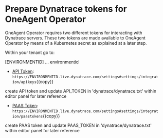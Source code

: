 # Prepare Dynatrace tokens for OneAgent Operator

OneAgent Operator requires two different tokens for interacting with Dynatrace servers. These two tokens are made available to OneAgent Operator by means of a Kubernetes secret as explained at a later step.

Within your tenant go to:

[ENVIRONMENTID] ... environmentid

- [API Token](https://www.dynatrace.com/support/help/reference/dynatrace-concepts/what-is-an-access-token/): `https://ENVIRONMENTID.live.dynatrace.com/settings#settings/integration/apikeys`{{copy}}

create API token and update API_TOKEN in 'dynatrace/dynatrace.txt' within editor panel for later reference

- [PAAS Token](https://www.dynatrace.com/support/help/technology-support/cloud-platforms/kubernetes/installation-and-operation/full-stack/deploy-oneagent-on-kubernetes/#expand-1367how-to-get-your-paas-token): `https://ENVIRONMENTID.live.dynatrace.com/settings#settings/integration/paastokens`{{copy}}

create PAAS token and update PAAS_TOKEN in 'dynatrace/dynatrace.txt' within editor panel for later reference
